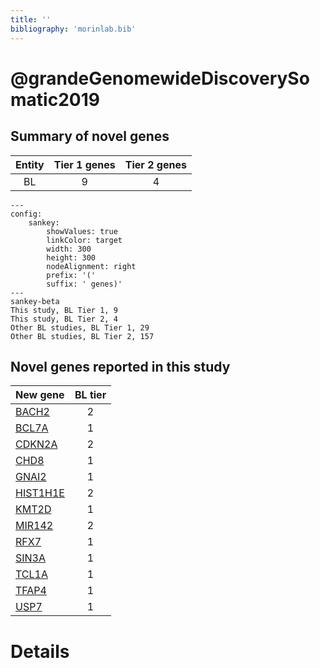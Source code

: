 ```yaml
---
title: ''
bibliography: 'morinlab.bib'
---
```


# @grandeGenomewideDiscoverySomatic2019
## Summary of novel genes

|Entity| Tier 1 genes| Tier 2 genes|
|:-:|:-:|:-:|
|BL|9|4|
```mermaid
---
config:
    sankey:
        showValues: true
        linkColor: target
        width: 300
        height: 300
        nodeAlignment: right
        prefix: '('
        suffix: ' genes)'
---
sankey-beta
This study, BL Tier 1, 9
This study, BL Tier 2, 4
Other BL studies, BL Tier 1, 29
Other BL studies, BL Tier 2, 157
```


## Novel genes reported in this study

|New gene|BL tier|
|:-|:-:|
|[BACH2](BACH2)|2 |
|[BCL7A](BCL7A)|1 |
|[CDKN2A](CDKN2A)|2 |
|[CHD8](CHD8)|1 |
|[GNAI2](GNAI2)|1 |
|[HIST1H1E](HIST1H1E)|2 |
|[KMT2D](KMT2D)|1 |
|[MIR142](MIR142)|2 |
|[RFX7](RFX7)|1 |
|[SIN3A](SIN3A)|1 |
|[TCL1A](TCL1A)|1 |
|[TFAP4](TFAP4)|1 |
|[USP7](USP7)|1 |

# Details

